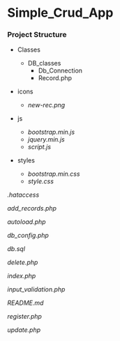 # Simple_Crud_App

### Project Structure
- Classes
    - DB_classes
        - Db_Connection
        - Record.php
        

- icons
    - *new-rec.png*

- js 
    - *bootstrap.min.js*
    - *jquery.min.js*
    - *script.js*

- styles
    - *bootstrap.min.css*
    - *style.css*

*.hataccess*

*add_records.php*

*autoload.php*

*db_config.php*

*db.sql*

*delete.php*

*index.php*

*input_validation.php*

*README.md*

*register.php*

*update.php*
